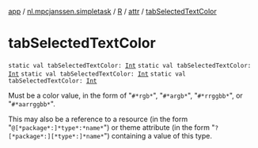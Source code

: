 [app](../../../index.md) / [nl.mpcjanssen.simpletask](../../index.md) / [R](../index.md) / [attr](index.md) / [tabSelectedTextColor](.)

# tabSelectedTextColor

`static val tabSelectedTextColor: `[`Int`](https://kotlinlang.org/api/latest/jvm/stdlib/kotlin/-int/index.html)
`static val tabSelectedTextColor: `[`Int`](https://kotlinlang.org/api/latest/jvm/stdlib/kotlin/-int/index.html)
`static val tabSelectedTextColor: `[`Int`](https://kotlinlang.org/api/latest/jvm/stdlib/kotlin/-int/index.html)
`static val tabSelectedTextColor: `[`Int`](https://kotlinlang.org/api/latest/jvm/stdlib/kotlin/-int/index.html)

Must be a color value, in the form of "`#*rgb*`", "`#*argb*`", "`#*rrggbb*`", or "`#*aarrggbb*`".

This may also be a reference to a resource (in the form "`@[*package*:]*type*:*name*`") or theme attribute (in the form "`?[*package*:][*type*:]*name*`") containing a value of this type.

